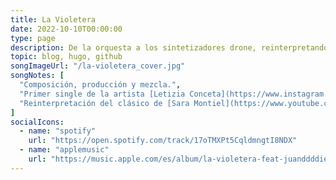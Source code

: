 ```yaml
---
title: La Violetera
date: 2022-10-10T00:00:00
type: page
description: De la orquesta a los sintetizadores drone, reinterpretando un clásico.
topic: blog, hugo, github
songImageUrl: "/la-violetera_cover.jpg"
songNotes: [
  "Composición, producción y mezcla.",
  "Primer single de la artista [Letizia Conceta](https://www.instagram.com/letiziaconceta/).",
  "Reinterpretación del clásico de [Sara Montiel](https://www.youtube.com/watch?v=I1Rll1KKSB8).",
]
socialIcons:
  - name: "spotify"
    url: "https://open.spotify.com/track/17oTMXPt5CqldmngtI8NDX"
  - name: "applemusic"
    url: "https://music.apple.com/es/album/la-violetera-feat-juanddddiego/1648470972"
---
```

